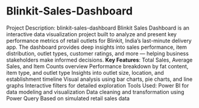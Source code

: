 # Blinkit-Sales-Dashboard
Project Description: blinkit-sales-dashboard
Blinkit Sales Dashboard is an interactive data visualization project built to analyze and present key performance metrics of retail outlets for Blinkit, India’s last-minute delivery app. The dashboard provides deep insights into sales performance, item distribution, outlet types, customer ratings, and more — helping business stakeholders make informed decisions.
**Key Features**:
Total Sales, Average Sales, and Item Counts overview
Performance breakdown by fat content, item type, and outlet type
Insights into outlet size, location, and establishment timeline
Visual analysis using bar charts, pie charts, and line graphs
Interactive filters for detailed exploration
Tools Used:
Power BI for data modeling and visualization
Data cleaning and transformation using Power Query
Based on simulated retail sales data

